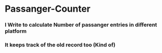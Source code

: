 # Passanger-Counter
### I Write to calculate Number of passanger entries in different platform 
### It keeps track of the old record too (Kind of)
